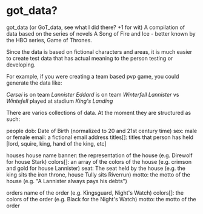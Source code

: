 got_data?
========

got_data (or GoT_data, see what I did there? +1 for wit)
A compilation of data based on the series of novels A Song of Fire and Ice - better known by the HBO series, Game of Thrones.

Since the data is based on fictional characters and areas, it is much easier to create test data that has actual meaning to the person testing or developing.

For example, if you were creating a team based pvp game, you could generate the data like:

*Cersei* is on team *Lannister*
*Eddard* is on team *Winterfell*
*Lannister* vs *Wintefell* played at stadium *King's Landing*

There are varios collections of data. At the moment they are structured as such:

people
  dob: Date of Birth (normalized to 20 and 21st century time)
  sex: male or female
  email: a fictional email address
  titles[]: titles that person has held [lord, squire, king, hand of the king, etc]

houses
  house name
    banner: the representation of the house (e.g. Direwolf for house Stark)
    colors[]: an array of the colors of the house (e.g. crimson and gold for house Lannister)
    seat: The seat held by the house (e.g. the king sits the iron throne, house Tully sits Riverrun)
    motto: the motto of the house (e.g. "A Lannister always pays his debts")
     
orders
  name of the order (e.g. Kingsguard, Night's Watch)
    colors[]: the colors of the order (e.g. Black for the Night's Watch)
    motto: the motto of the order

